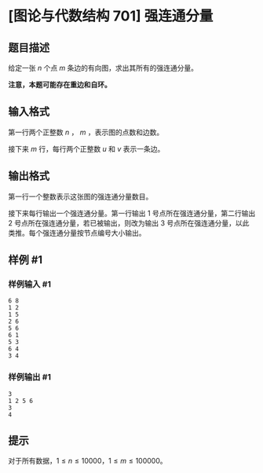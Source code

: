 # [图论与代数结构 701] 强连通分量

## 题目描述

给定一张 $n$ 个点 $m$ 条边的有向图，求出其所有的强连通分量。

**注意，本题可能存在重边和自环。**

## 输入格式

第一行两个正整数 $n$ ， $m$ ，表示图的点数和边数。

接下来 $m$ 行，每行两个正整数 $u$ 和 $v$ 表示一条边。

## 输出格式

第一行一个整数表示这张图的强连通分量数目。

接下来每行输出一个强连通分量。第一行输出 1 号点所在强连通分量，第二行输出 2 号点所在强连通分量，若已被输出，则改为输出 3 号点所在强连通分量，以此类推。每个强连通分量按节点编号大小输出。

## 样例 #1

### 样例输入 #1

```
6 8
1 2
1 5
2 6
5 6
6 1
5 3
6 4
3 4
```

### 样例输出 #1

```
3
1 2 5 6
3
4
```

## 提示

对于所有数据，$1 \le n \le 10000$，$1 \le m \le 100000$。